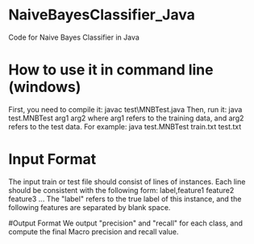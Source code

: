 # NaiveBayesClassifier_Java
Code for Naive Bayes Classifier in Java

# How to use it in command line (windows)
First, you need to compile it:
javac test\MNBTest.java
Then, run it:
java test.MNBTest arg1 arg2
where arg1 refers to the training data, and arg2 refers to the test data. For example:
java test.MNBTest train.txt test.txt


# Input Format
The input train or test file should consist of lines of instances. Each line should be consistent with the following form:
label,feature1 feature2 feature3 ...
The "label" refers to the true label of this instance, and the following features are separated by blank space.


#Output Format
We output "precision" and "recall" for each class, and compute the final Macro precision and recall value.
